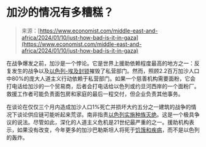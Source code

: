 <!--yml

category: 未分类

日期：2024年05月27日 14:51:59

-->

# 加沙的情况有多糟糕？

> 来源：[https://www.economist.com/middle-east-and-africa/2024/01/10/just-how-bad-is-it-in-gaza](https://www.economist.com/middle-east-and-africa/2024/01/10/just-how-bad-is-it-in-gaza)

在战争爆发之前，加沙是一个悖论。它是世界上援助依赖程度最高的地方之一：反复发生的战争以及[以色列-埃及封锁](https://www.economist.com/middle-east-and-africa/2022/07/14/young-palestinians-in-gaza-cannot-find-work-and-cannot-leave)摧毁了私营部门。然而，照顾2.2百万加沙人口中80%的庞大人道主义行动依赖于私营部门。如果一个慈善机构需要面粉，它会打电话给加沙的一个贸易商，后者会打电话给以色列或约旦河西岸的一个面粉厂。救援工作者可能负责面包房和家庭的最后一程交付，但企业负责其他事务。

在谈论在仅仅三个月内造成加沙人口1%死亡并损坏大约五分之一建筑的战争的情况下谈论供应链可能听起来荒谬。南非指责[以色列实施种族灭绝](https://www.economist.com/the-economist-explains/2023/11/10/how-the-term-genocide-is-misused-in-the-israel-hamas-war)。这是一个极具争议的说法。尽管如此，深化的人道主义危机是21世纪最严重的之一。援助机构表示，如果没有改变，今年更多的加沙巴勒斯坦人将死于[饥饿和疾病](https://www.economist.com/middle-east-and-africa/2024/01/04/war-hunger-and-disease-stalk-gazas-22m-people)，而不是以色列的轰炸。
